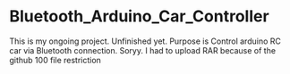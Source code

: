 # Bluetooth_Arduino_Car_Controller
This is my ongoing project. Unfinished yet. Purpose is Control arduino RC car via Bluetooth connection.
Soryy. I had to upload RAR because of the github 100 file restriction
